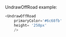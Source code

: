 UndrawOffRoad example:
```js 
<UndrawOffRoad
    primaryColor='#6c68fb'
    height= '250px'
    />
```